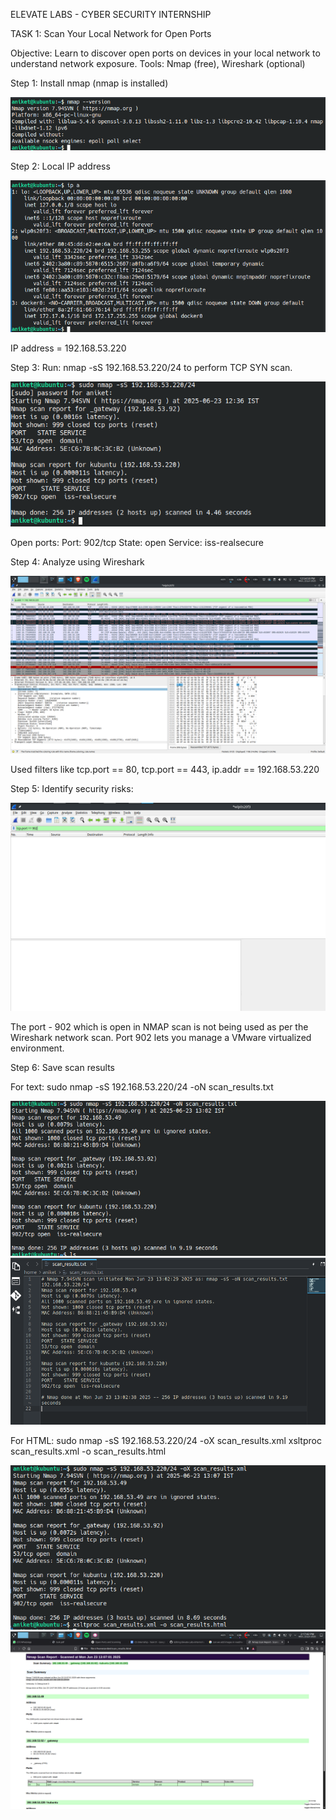 ELEVATE LABS - CYBER SECURITY INTERNSHIP

TASK 1: Scan Your Local Network for Open Ports

Objective: Learn to discover open ports on devices in your local network to understand network exposure. 
Tools: Nmap (free), Wireshark (optional)

Step 1: Install nmap (nmap is installed)

<img src="Images/1.png">

Step 2: Local IP address

<img src="Images/2.png">

IP address = 192.168.53.220

Step 3: Run: nmap -sS 192.168.53.220/24 to perform TCP SYN scan.

<img src="Images/3.png">

Open ports:
Port: 902/tcp
State: open
Service: iss-realsecure

Step 4: Analyze using Wireshark

<img src="Images/4.png">

Used filters like tcp.port == 80, tcp.port == 443, ip.addr == 192.168.53.220

Step 5: Identify security risks:

<img src="Images/5.png">

The port - 902 which is open in NMAP scan is not being used as per the Wireshark network scan.
Port 902 lets you manage a VMware virtualized environment.


Step 6: Save scan results

For text:
sudo nmap -sS 192.168.53.220/24 -oN scan_results.txt

<img src="Images/6.png">

<img src="Images/7.png">

For HTML:
sudo nmap -sS 192.168.53.220/24 -oX scan_results.xml
xsltproc scan_results.xml -o scan_results.html

<img src="Images/8.png">
<img src="Images/9.png">
